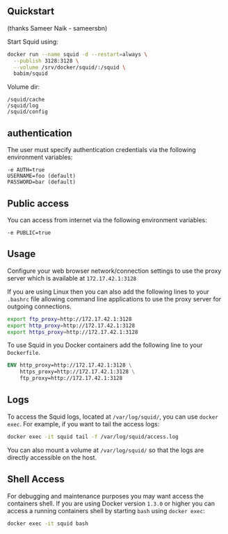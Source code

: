 ## Quickstart
(thanks Sameer Naik - sameersbn)

Start Squid using:

```bash
docker run --name squid -d --restart=always \
  --publish 3128:3128 \
  --volume /srv/docker/squid/:/squid \
  babim/squid
```
Volume dir:
```
/squid/cache
/squid/log
/squid/config
```

## authentication
The user must specify authentication credentials via the following environment variables:

```
-e AUTH=true
USERNAME=foo (default)
PASSWORD=bar (default)
```

## Public access
You can access from internet via the following environment variables:

```
-e PUBLIC=true
```

## Usage

Configure your web browser network/connection settings to use the proxy server which is available at `172.17.42.1:3128`

If you are using Linux then you can also add the following lines to your `.bashrc` file allowing command line applications to use the proxy server for outgoing connections.

```bash
export ftp_proxy=http://172.17.42.1:3128
export http_proxy=http://172.17.42.1:3128
export https_proxy=http://172.17.42.1:3128
```

To use Squid in you Docker containers add the following line to your `Dockerfile`.

```dockerfile
ENV http_proxy=http://172.17.42.1:3128 \
    https_proxy=http://172.17.42.1:3128 \
    ftp_proxy=http://172.17.42.1:3128
```

## Logs

To access the Squid logs, located at `/var/log/squid/`, you can use `docker exec`. For example, if you want to tail the access logs:

```bash
docker exec -it squid tail -f /var/log/squid/access.log
```

You can also mount a volume at `/var/log/squid/` so that the logs are directly accessible on the host.

## Shell Access

For debugging and maintenance purposes you may want access the containers shell. If you are using Docker version `1.3.0` or higher you can access a running containers shell by starting `bash` using `docker exec`:

```bash
docker exec -it squid bash
```

